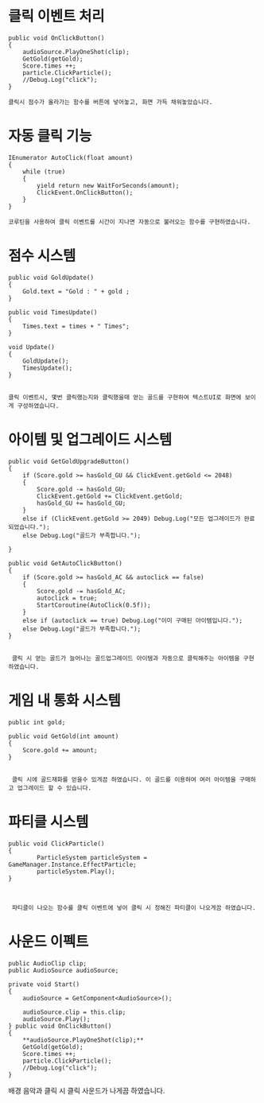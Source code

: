# 클릭 이벤트 처리

    public void OnClickButton()
    {
        audioSource.PlayOneShot(clip);
        GetGold(getGold);
        Score.times ++;
        particle.ClickParticle();
        //Debug.Log("click");
    }

    클릭시 점수가 올라가는 함수를 버튼에 넣어놓고, 화면 가득 채워놓았습니다.

# 자동 클릭 기능

    IEnumerator AutoClick(float amount)
    {
        while (true)
        {
            yield return new WaitForSeconds(amount);
            ClickEvent.OnClickButton();
        }
    }

    코루틴을 사용하여 클릭 이벤트를 시간이 지나면 자동으로 불러오는 함수를 구현하였습니다.

# 점수 시스템

    public void GoldUpdate()
    {
        Gold.text = "Gold : " + gold ;
    }

    public void TimesUpdate()
    {
        Times.text = times + " Times";
    }

    void Update()
    {
        GoldUpdate();
        TimesUpdate();
    }


    클릭 이벤트시, 몇번 클릭했는지와 클릭했을때 얻는 골드를 구현하여 텍스트UI로 화면에 보이게 구성하였습니다.

# 아이템 및 업그레이드 시스템

    public void GetGoldUpgradeButton()
    {
        if (Score.gold >= hasGold_GU && ClickEvent.getGold <= 2048)
        {
            Score.gold -= hasGold_GU;
            ClickEvent.getGold += ClickEvent.getGold;
            hasGold_GU += hasGold_GU;
        }
        else if (ClickEvent.getGold >= 2049) Debug.Log("모든 업그레이드가 완료되었습니다.");
        else Debug.Log("골드가 부족합니다.");
        
    }

    public void GetAutoClickButton()
    {
        if (Score.gold >= hasGold_AC && autoclick == false)
        {
            Score.gold -= hasGold_AC;
            autoclick = true;
            StartCoroutine(AutoClick(0.5f));
        }
        else if (autoclick == true) Debug.Log("이미 구매된 아이템입니다.");
        else Debug.Log("골드가 부족합니다.");
    }


     클릭 시 얻는 골드가 늘어나는 골드업그레이드 아이템과 자동으로 클릭해주는 아이템을 구현하였습니다.


# 게임 내 통화 시스템

    public int gold;

    public void GetGold(int amount)
    {
        Score.gold += amount;
    }


     클릭 시에 골드재화를 얻을수 있게끔 하였습니다. 이 골드를 이용하여 여러 아이템을 구매하고 업그레이드 할 수 있습니다.

# 파티클 시스템

    public void ClickParticle()
    {
            ParticleSystem particleSystem = GameManager.Instance.EffectParticle;
            particleSystem.Play();
    }



     파티클이 나오는 함수를 클릭 이벤트에 넣어 클릭 시 정해진 파티클이 나오게끔 하였습니다.

# 사운드 이펙트

    public AudioClip clip;
    public AudioSource audioSource;

    private void Start()
    {
        audioSource = GetComponent<AudioSource>();

        audioSource.clip = this.clip;
        audioSource.Play();
    } public void OnClickButton()
    {
        **audioSource.PlayOneShot(clip);**
        GetGold(getGold);
        Score.times ++;
        particle.ClickParticle();
        //Debug.Log("click");
    }


   배경 음악과 클릭 시 클릭 사운드가 나게끔 하였습니다.
